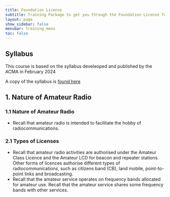 ```yaml
---
title: Foundation License 
subtitle: Training Package to get you through the Foundation License Test
layout: page
show_sidebar: false
menubar: training_menu
toc: false
---
```


## Syllabus

This course is based on the syllabus develeoped and published by the ACMA in February 2024

A copy of the syllabus is [found here](./assets/ACMA%20recognition%20certificate%20(Foundation)%20Syllabus%20and%20examination%20information.pdf)


## 1. Nature of Amateur Radio

### 1.1 Nature of Amateur Radio

- Recall that amateur radio is intended to facilitate the hobby of radiocommunications.

### 2.1 Types of Licenses

- Recall that amateur radio activities are authorised under the Amateur Class Licence and the Amateur LCD for beacon and repeater stations. Other forms of licences authorise different types of radiocommunications, such as citizens band (CB), land mobile, point-to-point links and broadcasting.
- Recall that the amateur service operates on frequency bands allocated for amateur use. Recall that the amateur service shares some frequency bands with other services.
